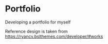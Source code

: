 # Portfolio
Developing a portfolio for myself

Reference design is taken from https://ryancv.bslthemes.com/developer/#works